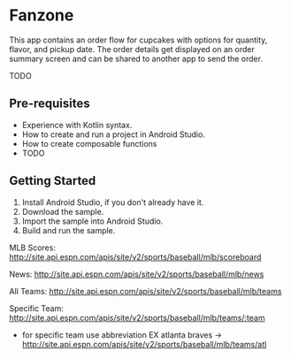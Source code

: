 Fanzone
=================================

This app contains an order flow for cupcakes with options for quantity, flavor, and pickup date.
The order details get displayed on an order summary screen and can be shared to another app to
send the order.

TODO


Pre-requisites
--------------
* Experience with Kotlin syntax.
* How to create and run a project in Android Studio.
* How to create composable functions 
* TODO


Getting Started
---------------
1. Install Android Studio, if you don't already have it.
2. Download the sample.
3. Import the sample into Android Studio.
4. Build and run the sample.


MLB
Scores: http://site.api.espn.com/apis/site/v2/sports/baseball/mlb/scoreboard

News: http://site.api.espn.com/apis/site/v2/sports/baseball/mlb/news

All Teams: http://site.api.espn.com/apis/site/v2/sports/baseball/mlb/teams

Specific Team: http://site.api.espn.com/apis/site/v2/sports/baseball/mlb/teams/:team

- for specific team use abbreviation EX atlanta braves -> http://site.api.espn.com/apis/site/v2/sports/baseball/mlb/teams/atl
